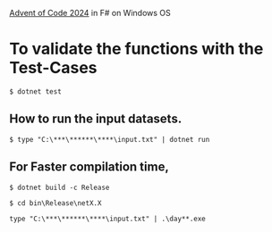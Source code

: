 [Advent of Code 2024](https://adventofcode.com/2024) in F# on Windows OS

# To validate the functions with the Test-Cases

```
$ dotnet test
```
## How to run the input datasets.

```
$ type "C:\***\******\****\input.txt" | dotnet run
```

## For Faster compilation time, 
```
$ dotnet build -c Release
```

```
$ cd bin\Release\netX.X
```

```
type "C:\***\******\****\input.txt" | .\day**.exe
```